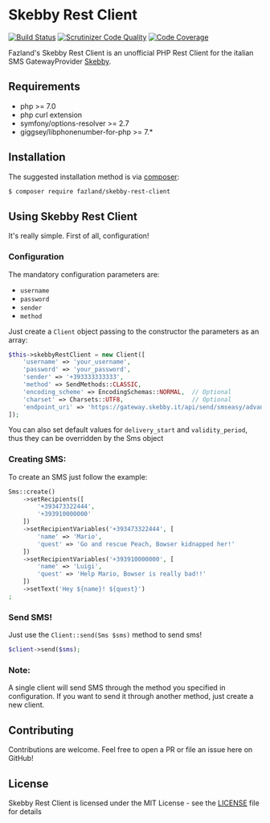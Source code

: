 Skebby Rest Client
==================
[![Build Status](https://travis-ci.org/fazland/skebby-rest-client.svg?branch=master)](https://travis-ci.org/fazland/skebby-rest-client) [![Scrutinizer Code Quality](https://scrutinizer-ci.com/g/fazland/skebby-rest-client/badges/quality-score.png?b=master)](https://scrutinizer-ci.com/g/fazland/skebby-rest-client/?branch=master) [![Code Coverage](https://scrutinizer-ci.com/g/fazland/skebby-rest-client/badges/coverage.png?b=master)](https://scrutinizer-ci.com/g/fazland/skebby-rest-client/?branch=master)

Fazland's Skebby Rest Client is an unofficial PHP Rest Client for the italian SMS GatewayProvider [Skebby](http://www.skebby.it). 

Requirements
------------
- php >= 7.0
- php curl extension
- symfony/options-resolver >= 2.7
- giggsey/libphonenumber-for-php >= 7.*

Installation
------------
The suggested installation method is via [composer](https://getcomposer.org/):

```sh
$ composer require fazland/skebby-rest-client
```

Using Skebby Rest Client
------------------------
It's really simple. First of all, configuration!

### Configuration
The mandatory configuration parameters are:
- `username`
- `password`
- `sender`
- `method`

Just create a `Client` object passing to the constructor the parameters as an array:

```php
$this->skebbyRestClient = new Client([
    'username' => 'your_username',
    'password' => 'your_password',
    'sender' => '+393333333333',
    'method' => SendMethods::CLASSIC,
    'encoding_scheme' => EncodingSchemas::NORMAL,  // Optional
    'charset' => Charsets::UTF8,                   // Optional
    'endpoint_uri' => 'https://gateway.skebby.it/api/send/smseasy/advanced/rest.php' // (default)
]);
```

You can also set default values for `delivery_start` and `validity_period`, thus they can be overridden by the Sms object

### Creating SMS:
To create an SMS just follow the example:

```php
Sms::create()
    ->setRecipients([
        '+393473322444',
        '+393910000000'
    ])
    ->setRecipientVariables('+393473322444', [
        'name' => 'Mario',
        'quest' => 'Go and rescue Peach, Bowser kidnapped her!'
    ])
    ->setRecipientVariables('+393910000000', [
        'name' => 'Luigi',
        'quest' => 'Help Mario, Bowser is really bad!!'
    ])
    ->setText('Hey ${name}! ${quest}')
;
```


### Send SMS!
Just use the `Client::send(Sms $sms)` method to send sms!
```php
$client->send($sms);
```

### Note:
A single client will send SMS through the method you specified in configuration. If you want to send it through another method, just create a new client.

Contributing
------------
Contributions are welcome. Feel free to open a PR or file an issue here on GitHub!

License
-------
Skebby Rest Client is licensed under the MIT License - see the [LICENSE](https://github.com/fazland/Notifire/blob/master/LICENSE) file for details
